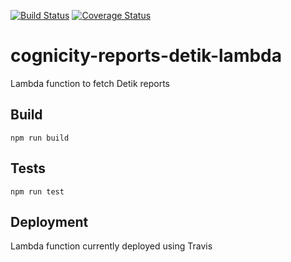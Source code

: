 [![Build Status](https://travis-ci.org/urbanriskmap/cognicity-reports-detik-lambda.svg?branch=master)](https://travis-ci.org/urbanriskmap/cognicity-reports-detik-lambda) [![Coverage Status](https://coveralls.io/repos/github/urbanriskmap/cognicity-reports-detik-lambda/badge.svg?branch=master)](https://coveralls.io/github/urbanriskmap/cognicity-reports-detik-lambda?branch=master) 

# cognicity-reports-detik-lambda

Lambda function to fetch Detik reports

## Build
`npm run build`

## Tests
`npm run test`

## Deployment
Lambda function currently deployed using Travis